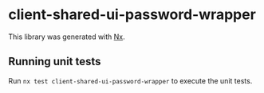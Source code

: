 # client-shared-ui-password-wrapper

This library was generated with [Nx](https://nx.dev).

## Running unit tests

Run `nx test client-shared-ui-password-wrapper` to execute the unit tests.
